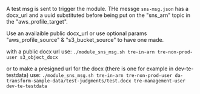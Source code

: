 
A test msg is sent to trigger the module. THe messge `sns-msg.json` has a docx_url and a uuid substituted before being
put on the "sns_arn" topic in the "aws_profile_target".

Use an availaible public docx_url or use optional params "aws_profile_source" & "s3_bucket_source"
to have one made.

with a public docx url use:
`./module_sns_msg.sh tre-in-arn tre-non-prod-user s3_object_docx`

or to make a presigned url for the docx (there is one for example in dev-te-testdata) use:
`./module_sns_msg.sh tre-in-arn tre-non-prod-user da-transform-sample-data/test-judgments/test.docx tre-management-user dev-te-testdata`
